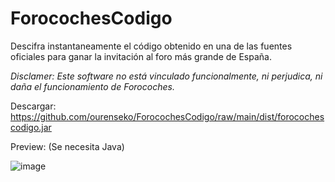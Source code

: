 # ForocochesCodigo
Descifra instantaneamente el código obtenido en una de las fuentes oficiales para ganar la invitación al foro más grande de España.

*Disclamer: Este software no está vinculado funcionalmente, ni perjudica, ni daña el funcionamiento de Forocoches.*

Descargar: https://github.com/ourenseko/ForocochesCodigo/raw/main/dist/forocochescodigo.jar

Preview: (Se necesita Java)

![image](https://user-images.githubusercontent.com/25538565/177515342-bb6fe5fc-7077-4b09-9fb6-0ceff2cc5d56.png)
